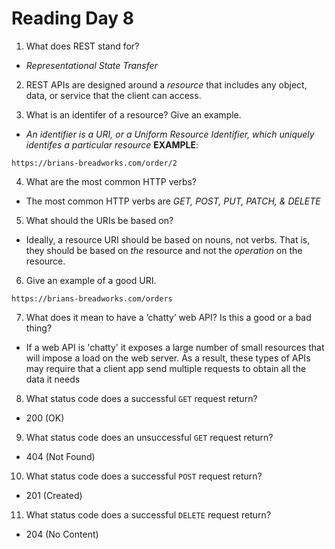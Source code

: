 # Reading Day 8

1. What does REST stand for?

- *Representational State Transfer*

2. REST APIs are designed around a *resource* that includes any object, data, or service that the client can access.

3. What is an identifer of a resource? Give an example.

- *An identifier is a URI, or a Uniform Resource Identifier, which uniquely identifes a particular resource*
**EXAMPLE**:
```
https://brians-breadworks.com/order/2
```

4. What are the most common HTTP verbs?

- The most common HTTP verbs are *GET, POST, PUT, PATCH, & DELETE*

5. What should the URIs be based on?

- Ideally, a resource URI should be based on nouns, not verbs. That is, they should be based on *the* resource and not the *operation* on the resource.

6. Give an example of a good URI.

```
https://brians-breadworks.com/orders

```
7. What does it mean to have a ‘chatty’ web API? Is this a good or a bad thing?

- If a web API is 'chatty' it exposes a large number of small resources that will impose a load on the web server. As a result, these types of APIs may require that a client app send multiple requests to obtain all the data it needs

8. What status code does a successful `GET` request return?

- 200 (OK)

9. What status code does an unsuccessful `GET` request return?

- 404 (Not Found)


10. What status code does a successful `POST` request return?

- 201 (Created)

11. What status code does a successful `DELETE` request return?

- 204 (No Content)